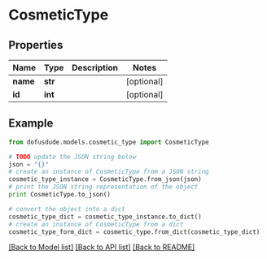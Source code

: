 # CosmeticType


## Properties
Name | Type | Description | Notes
------------ | ------------- | ------------- | -------------
**name** | **str** |  | [optional] 
**id** | **int** |  | [optional] 

## Example

```python
from dofusdude.models.cosmetic_type import CosmeticType

# TODO update the JSON string below
json = "{}"
# create an instance of CosmeticType from a JSON string
cosmetic_type_instance = CosmeticType.from_json(json)
# print the JSON string representation of the object
print CosmeticType.to_json()

# convert the object into a dict
cosmetic_type_dict = cosmetic_type_instance.to_dict()
# create an instance of CosmeticType from a dict
cosmetic_type_form_dict = cosmetic_type.from_dict(cosmetic_type_dict)
```
[[Back to Model list]](../README.md#documentation-for-models) [[Back to API list]](../README.md#documentation-for-api-endpoints) [[Back to README]](../README.md)


